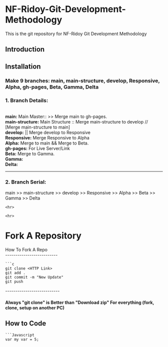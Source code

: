 # NF-Ridoy-Git-Development-Methodology
This is the git repository for NF-Ridoy Git Development Methodology
## Introduction

## Installation
### Make 9 branches: main, main-structure, develop, Responsive, Alpha, gh-pages, Beta, Gamma, Delta
### 1. Branch Details:
<br> **main:** Main Master::  >> Merge main to gh-pages.
<br> **main-structure:** Main Structure :: Merge main-structure to develop // [Merge main-structure to main]
<br> **develop:** || Merge develop to Responsive
<br> **Responsive:** Merge Responsive to Alpha
<br> **Alpha:** Merge to main && Merge to Beta.
<br> **gh-pages:** For Live Server/Link
<br> **Beta:** Merge to Gamma.
<br> **Gamma:**
<br> **Delta:**
    <hr>
### 2. Branch Serial:
main >> main-structure >> develop >> Responsive >> Alpha >> Beta >> Gamma >> Delta

    <hr>
    
    <hr>
# Fork A Repository
How To Fork A Repo <br>
-------------------------- <br>
```
```c
git clone <HTTP Link> 
git add . 
git commit -m "New Update" 
git push
```
--------------------------- <br>
#### Always "git clone" is Better than "Download zip" For everything (fork, clone, setup on another PC) 
   
## How to Code
```
```Javascript
var my var = 5;
```

<!-- ## Usage
This is the git repository for NF-Ridoy Git Development Methodology.
## Contributing
This is the git repository for NF-Ridoy Git Development Methodology.
## Tests
This is the git repository for NF-Ridoy Git Development Methodology.
## Questions
This is the git repository for NF-Ridoy Git Development Methodology.
## License
This is the git repository for NF-Ridoy Git Development Methodology.
## Contact
My Email: nfridoy@gmail.com
## Credits
This is the git repository for NF-Ridoy Git Development Methodology.
## Badges
This is the git repository for NF-Ridoy Git Development Methodology.
## Features
This is the git repository for NF-Ridoy Git Development Methodology. -->
